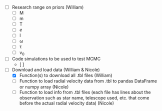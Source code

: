 - [ ] Research range on priors (William)
  - [ ] M
  - [ ] m
  - [ ] T
  - [ ] _e_
  - [ ] I
  - [ ] &omega;
  - [ ] &tau;
  - [ ] v<sub>0</sub> 
- [ ] Code simulations to be used to test MCMC
  - [ ] 
- [ ] Download and load data (William & Nicole)
  - [X] Function(s) to download all .tbl files (William)
  - [ ] Function to load radial velocity data from .tbl to pandas DataFrame or numpy array (Nicole)
  - [ ] Function to load info from .tbl files (each file has lines about the observation such as star name, telescope used, etc. that come before the actual radial velocity data) (Nicole)

